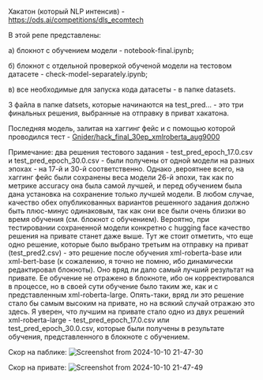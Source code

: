 Хакатон (который NLP интенсив) - https://ods.ai/competitions/dls_ecomtech

В этой репе представлены:

а) блокнот с обучением модели - notebook-final.ipynb;

б) блокнот с отдельной проверкой обученой модели на тестовом датасете - check-model-separately.ipynb;

в) все необходимые для запуска кода датасеты - в папке datasets.

3 файла в папке datsets, которые начинаются на test_pred... - это три финальных решения, выбранные на отправку в приват хакатона.

Последняя модель, залитая на хаггинг фейс и с помощью которой проводился тест - [Gnider/hack_final_30ep_xmlroberta_aug9000](https://huggingface.co/Gnider/hack_final_30ep_xmlroberta_aug9000)

Примечание: два решения тестового задания - test_pred_epoch_17.0.csv и test_pred_epoch_30.0.csv - были получены от одной модели на разных эпохах - на 17-й и 30-й соответственно. Однако ,вероятнее всего, на хаггинг фейс были сохранены веса модели 26-й эпохи, так как по метрике accuracy она была самой лучшей, и перед обучением была дана установка на сохранение только лучшей модели. В любом случае, качество обех опубликованных вариантов решенного задания должно быть плюс-минус одинаковым, так как они все были очень близки во время обучения (см. блокнот с обучением). Вероятно, при тестировании сохраненной модели конкретно с hugging face качество решения на привате станет даже выше. 
Тут же стоит отметить, что еще одно решение, которые было выбрано третьим на отправку на приват (test_pred2.csv) - это решение после обучения xml-roberta-base или xml-bert-base (к сожалению, я точно не помню, ибо динамически редактировал блокноты). Оно вряд ли дало самый лучший результат на привате. Ее обучение не отражено в блокноте, ибо он корректировался в процессе, но в своей сути обучение было таким же, как и с представленным xml-roberta-large. Опять-таки, вряд ли это решение стало бы самым высоким на привате, но на всякий случай отражаю это здесь. Я уверен, что лучшим на привате стало одно из двух решений xml-roberta-large - test_pred_epoch_17.0.csv или test_pred_epoch_30.0.csv, которые были получены в результате обучения, представленного в блокноте с обучением.

Скор на паблике:
![Screenshot from 2024-10-10 21-47-30](https://github.com/user-attachments/assets/70422064-e7f3-4890-9d7b-e396ff55de03)

Скор на привате:
![Screenshot from 2024-10-10 21-47-49](https://github.com/user-attachments/assets/bb75279a-7754-44d0-9b4d-dd56b2bae046)

